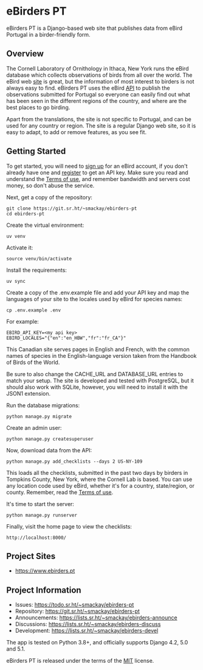 # eBirders PT

eBirders PT is a Django-based web site that publishes data from eBird Portugal 
in a birder-friendly form.

## Overview

The Cornell Laboratory of Ornithology in Ithaca, New York runs the eBird database
which collects observations of birds from all over the world. The eBird web [site](https://ebird.org)
is great, but the information of most interest to birders is not always easy to 
find. eBirders PT uses the eBird [API](https://documenter.getpostman.com/view/664302/S1ENwy59) to publish the observations submitted
for Portugal so everyone can easily find out what has been seen in the different
regions of the country, and where are the best places to go birding.

Apart from the translations, the site is not specific to Portugal, and can be used
for any country or region. The site is a regular Django web site, so it is easy to 
adapt, to add or remove features, as you see fit.

## Getting Started

To get started, you will need to [sign up](https://secure.birds.cornell.edu/identity/account/create) 
for an eBird account, if you don't already have one and [register](https://ebird.org/data/download) to get an 
API key. Make sure you read and understand the [Terms of use](https://www.birds.cornell.edu/home/ebird-api-terms-of-use/), and remember 
bandwidth and servers cost money, so don't abuse the service.

Next, get a copy of the repository:

    git clone https://git.sr.ht/~smackay/ebirders-pt
    cd ebirders-pt

Create the virtual environment:

    uv venv

Activate it:

    source venv/bin/activate

Install the requirements:

    uv sync

Create a copy of the .env.example file and add your API key and map the 
languages of your site to the locales used by eBird for species names:

    cp .env.example .env

For example:

    EBIRD_API_KEY=<my api key>
    EBIRD_LOCALES="{"en":"en_HBW","fr":"fr_CA"}"

This Canadian site serves pages in English and French, with the common names
of species in the English-language version taken from the Handbook of Birds
of the World.

Be sure to also change the CACHE_URL and DATABASE_URL entries to match your 
setup. The site is developed and tested with PostgreSQL, but it should also
work with SQLite, however, you will need to install it with the JSON1 extension.

Run the database migrations:

    python manage.py migrate

Create an admin user:

    python manage.py createsuperuser

Now, download data from the API:

    python manage.py add_checklists --days 2 US-NY-109

This loads all the checklists, submitted in the past two days by birders
in Tompkins County, New York, where the Cornell Lab is based. You can use
any location code used by eBird, whether it's for a country, state/region,
or county. Remember, read the [Terms of use](https://www.birds.cornell.edu/home/ebird-api-terms-of-use/).

It's time to start the server:

    python manage.py runserver

Finally, visit the home page to view the checklists:

    http://localhost:8000/

## Project Sites

* https://www.ebirders.pt

## Project Information

* Issues: https://todo.sr.ht/~smackay/ebirders-pt
* Repository: https://git.sr.ht/~smackay/ebirders-pt
* Announcements: https://lists.sr.ht/~smackay/ebirders-announce
* Discussions: https://lists.sr.ht/~smackay/ebirders-discuss
* Development: https://lists.sr.ht/~smackay/ebirders-devel

The app is tested on Python 3.8+, and officially supports Django 4.2, 5.0 and 5.1.

eBirders PT is released under the terms of the [MIT](https://opensource.org/licenses/MIT) license.
